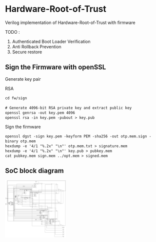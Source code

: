# Hardware-Root-of-Trust

Verilog implementation of Hardware-Root-of-Trust with firmware

TODO :

1. Authenticated Boot Loader Verification
2. Anti Rollback Prevention
3. Secure restore


## Sign the Firmware with openSSL

Generate key pair

RSA

```shell
cd fw/sign

# Generate 4096-bit RSA private key and extract public key
openssl genrsa -out key.pem 4096
openssl rsa -in key.pem -pubout > key.pub
```
Sign the firmware

```shell
openssl dgst -sign key.pem -keyform PEM -sha256 -out otp.mem.sign -binary otp.mem
hexdump -e '4/1 "%.2x" "\n"' otp.mem.txt > signature.mem
hexdump -e '4/1 "%.2x" "\n"' key.pub > pubkey.mem
cat pubkey.mem sign.mem ../opt.mem > signed.mem
```

## SoC block diagram

<img src="images/soc.png" alt="docker" width="200"/>
